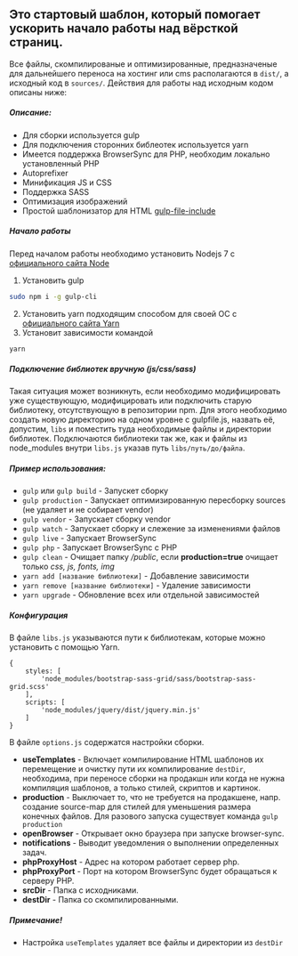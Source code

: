 Это стартовый шаблон, который помогает ускорить начало работы над вёрсткой страниц.
---
Все файлы, скомпилированые и оптимизированные, предназначеные для дальнейшего переноса на хостинг или cms располагаются в `dist/`,
а исходный код в `sources/`. Действия для работы над исходным кодом описаны ниже:

##### Описание:
* Для сборки используется gulp
* Для подключения сторонних библеотек используется yarn
* Имеется поддержка BrowserSync для PHP, необходим локально установленный PHP
* Autoprefixer
* Минификация JS и CSS
* Поддержка SASS
* Оптимизация изображений
* Простой шаблонизатор для HTML [gulp-file-include](https://www.npmjs.com/package/gulp-file-include)

##### Начало работы
Перед началом работы необходимо установить Nodejs 7 с [официального сайта Node](https://nodejs.org/en/download/)
1. Установить gulp
```bash
sudo npm i -g gulp-cli
```
2. Установить yarn подходящим способом для своей ОС с [официального сайта Yarn](https://yarnpkg.com/en/docs/install)
3. Установит зависимости командой
```bash
yarn
```

##### Подключение библиотек вручную (js/css/sass)
Такая ситуация может возникнуть, если необходимо модифицировать уже существующую, модифицировать или подключить старую библиотеку, отсутствующую в репозитории npm.
Для этого необходимо создать новую директорию на одном уровне с gulpfile.js, назвать её, допустим, `libs` и поместить туда необходимые файлы и директории библиотек. Подключаются библиотеки так же, как и файлы из node_modules внутри `libs.js` указав путь `libs/путь/до/файла`.

##### Пример использования:
* `gulp` или `gulp build` - Запускет сборку
* `gulp production` - Запускает оптимизированную пересборку sources (не удаляет и не собирает vendor)
* `gulp vendor` - Запускает сборку vendor
* `gulp watch` - Запускает сборку и слежение за изменениями файлов
* `gulp live` - Запускает BrowserSync
* `gulp php` - Запускает BrowserSync с PHP
* `gulp clean` - Очищает папку */public*, если **production=true** очищает только *css, js, fonts, img*
* `yarn add [название библиотеки]` - Добавление зависимости
* `yarn remove [название библиотеки]` - Удаление зависимости
* `yarn upgrade` - Обновление всех или отдельной зависимостей

##### Конфигурация
В файле `libs.js` указываются пути к библиотекам, которые можно установить с помощью Yarn.

```text
{
    styles: [
        'node_modules/bootstrap-sass-grid/sass/bootstrap-sass-grid.scss'
    ],
    scripts: [
        'node_modules/jquery/dist/jquery.min.js'
    ]
}
```

В файле `options.js` содержатся настройки сборки.
* **useTemplates** - Включает компилирование HTML шаблонов их перемещение и очистку пути их компилирование `destDir`, необходима, при переносе сборки на продакшн или когда не нужна компиляция шаблонов, а только стилей, скриптов и картинок.
* **production** - Выключает то, что не требуется на продакшене, напр. создание source-map для стилей для уменьшения размера конечных файлов. Для разового запуска существует команда `gulp production`
* **openBrowser** - Открывает окно браузера при запуске browser-sync.
* **notifications** - Выводит уведомления о выполнении определенных задач.
* **phpProxyHost** - Адрес на котором работает сервер php.
* **phpProxyPort** - Порт на котором BrowserSync будет обращаться к серверу PHP.
* **srcDir** - Папка с исходниками.
* **destDir** - Папка со скомпилированными.

##### Примечание!
* Настройка `useTemplates` удаляет все файлы и директории из `destDir`